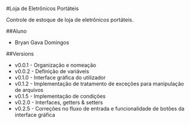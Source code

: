#Loja de Eletrônicos Portáteis

Controle de estoque de loja de eletrônicos portáteis.

##Aluno

* Bryan Gava Domingos

##Versions

* v0.0.1 - Organização e nomeação
* v0.0.2 - Definição de variáveis
* v0.1.0 - Interface gráfica do utilizador
* v0.1.2 - Implementação de tratamento de exceções para manipulação de arquivos
* v0.1.5 - Implementação de condições
* v0.2.0 - Interfaces, getters & setters
* v0.2.5 - Correções no fluxo de entrada e funcionalidade de botões da interface gráfica
